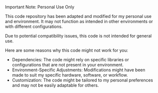 Important Note: Personal Use Only

This code repository has been adapted and modified for my personal use and environment. It may not function as intended in other environments or with different configurations.

Due to potential compatibility issues, this code is not intended for general use.

Here are some reasons why this code might not work for you:

- Dependencies: The code might rely on specific libraries or configurations that are not present in your environment.
- Environment-Specific Adjustments: Modifications might have been made to suit my specific hardware, software, or workflow.
- Customization: The code might be tailored to my personal preferences and may not be easily adaptable for others.

